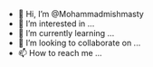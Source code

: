 - 👋 Hi, I’m @Mohammadmishmasty
- 👀 I’m interested in ...
- 🌱 I’m currently learning ...
- 💞️ I’m looking to collaborate on ...
- 📫 How to reach me ...

<!---
Mohammadmishmasty/Mohammadmishmasty is a ✨ special ✨ repository because its `README.md` (this file) appears on your GitHub profile.
You can click the Preview link to take a look at your changes.
--->
